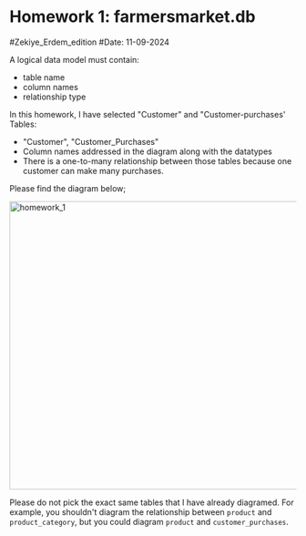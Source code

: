 # Homework 1: farmersmarket.db
#Zekiye_Erdem_edition
#Date: 11-09-2024

A logical data model must contain:
- table name
- column names
- relationship type

In this homework, I have selected "Customer" and "Customer-purchases' Tables:
- "Customer", "Customer_Purchases"
- Column names addressed in the diagram along with the datatypes
- There is a one-to-many relationship between those tables because one customer can make many purchases.

Please find the diagram below;




<img width="506" alt="homework_1" src="https://github.com/user-attachments/assets/d7ca94c3-6c24-4b54-9559-dd81a45c3b83">


Please do not pick the exact same tables that I have already diagramed. For example, you shouldn't diagram the relationship between `product` and `product_category`, but you could diagram `product` and `customer_purchases`.



